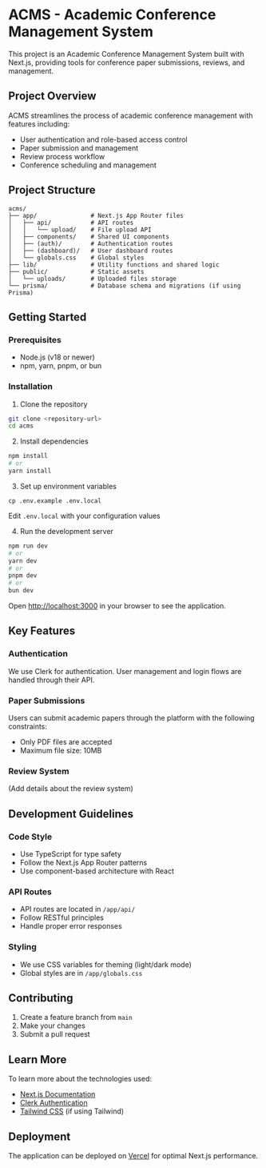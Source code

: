# ACMS - Academic Conference Management System

This project is an Academic Conference Management System built with Next.js, providing tools for conference paper submissions, reviews, and management.

## Project Overview

ACMS streamlines the process of academic conference management with features including:
- User authentication and role-based access control
- Paper submission and management
- Review process workflow
- Conference scheduling and management

## Project Structure

```
acms/
├── app/               # Next.js App Router files
│   ├── api/           # API routes
│   │   └── upload/    # File upload API
│   ├── components/    # Shared UI components
│   ├── (auth)/        # Authentication routes
│   ├── (dashboard)/   # User dashboard routes
│   └── globals.css    # Global styles
├── lib/               # Utility functions and shared logic
├── public/            # Static assets
│   └── uploads/       # Uploaded files storage
└── prisma/            # Database schema and migrations (if using Prisma)
```

## Getting Started

### Prerequisites

- Node.js (v18 or newer)
- npm, yarn, pnpm, or bun

### Installation

1. Clone the repository
```bash
git clone <repository-url>
cd acms
```

2. Install dependencies
```bash
npm install
# or
yarn install
```

3. Set up environment variables
```
cp .env.example .env.local
```
Edit `.env.local` with your configuration values

4. Run the development server
```bash
npm run dev
# or
yarn dev
# or
pnpm dev
# or
bun dev
```

Open [http://localhost:3000](http://localhost:3000) in your browser to see the application.

## Key Features

### Authentication
We use Clerk for authentication. User management and login flows are handled through their API.

### Paper Submissions
Users can submit academic papers through the platform with the following constraints:
- Only PDF files are accepted
- Maximum file size: 10MB

### Review System
(Add details about the review system)

## Development Guidelines

### Code Style
- Use TypeScript for type safety
- Follow the Next.js App Router patterns
- Use component-based architecture with React

### API Routes
- API routes are located in `/app/api/`
- Follow RESTful principles
- Handle proper error responses

### Styling
- We use CSS variables for theming (light/dark mode)
- Global styles are in `/app/globals.css`

## Contributing
1. Create a feature branch from `main`
2. Make your changes
3. Submit a pull request

## Learn More

To learn more about the technologies used:

- [Next.js Documentation](https://nextjs.org/docs)
- [Clerk Authentication](https://clerk.com/docs)
- [Tailwind CSS](https://tailwindcss.com/docs) (if using Tailwind)

## Deployment

The application can be deployed on [Vercel](https://vercel.com/new) for optimal Next.js performance.
